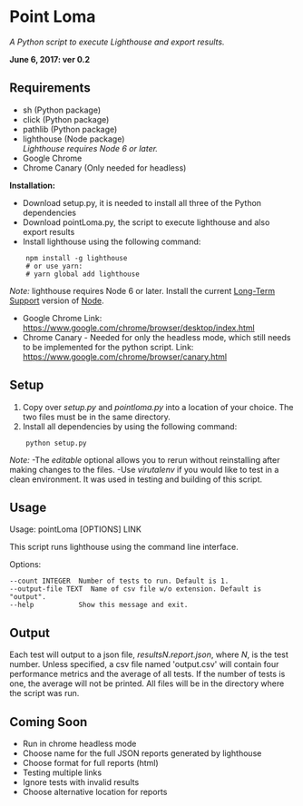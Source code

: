 # Point Loma
*A Python script to execute Lighthouse and export results.*

**June 6, 2017: ver 0.2**

## Requirements
- sh (Python package)
- click (Python package)
- pathlib (Python package)
- lighthouse (Node package)   
  *Lighthouse requires Node 6 or later.*
- Google Chrome
- Chrome Canary (Only needed for headless)

**Installation:**
- Download setup.py, it is needed to install all three of the Python dependencies
- Download pointLoma.py, the script to execute lighthouse and also export results
- Install lighthouse using the following command:
```
    npm install -g lighthouse
    # or use yarn:
    # yarn global add lighthouse
```
   *Note:* lighthouse requires Node 6 or later. Install the current [Long-Term Support](https://github.com/nodejs/LTS) version of [Node](https://nodejs.org/).
- Google Chrome
	Link: https://www.google.com/chrome/browser/desktop/index.html
- Chrome Canary - Needed for only the headless mode, which still needs to be implemented for the python script.
	Link: https://www.google.com/chrome/browser/canary.html
	
## Setup
1. Copy over *setup.py* and *pointloma.py* into a location of your choice. The two files must be in the same directory.
2. Install all dependencies by using the following command:
```
    python setup.py
```
*Note:* 
-The *editable* optional allows you to rerun without reinstalling after making changes to the files.
-Use *virutalenv* if you would like to test in a clean environment. It was used in testing and building of this script.

## Usage
Usage: pointLoma [OPTIONS] LINK

  This script runs lighthouse using the command line interface.

Options:

    --count INTEGER  Number of tests to run. Default is 1.
	--output-file TEXT  Name of csv file w/o extension. Default is "output".
	--help           Show this message and exit. 

## Output
Each test will output to a json file, *resultsN.report.json*, where *N*, is the test number. 
Unless specified, a csv file named 'output.csv' will contain four performance metrics and the average of all tests. If the number of tests is one, the average will not be printed.
All files will be in the directory where the script was run. 

## Coming Soon
- Run in chrome headless mode
- Choose name for the full JSON reports generated by lighthouse  
- Choose format for full reports (html)
- Testing multiple links
- Ignore tests with invalid results
- Choose alternative location for reports
